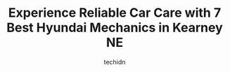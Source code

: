 ---
layout: ampstory
image: https://images.unsplash.com/photo-1603745716263-84cfdb9f366d?ixlib=rb-4.0.3&ixid=MnwxMjA3fDB8MHxwaG90by1wYWdlfHx8fGVufDB8fHx8&auto=format&fit=crop&w=640&h=853&q=80
author: techidn
featured: false
description: If youre in need of trustworthy and skilled Hyundai Mechanic in Kearney NE, USA, youll be pleased to discover the 7 best Hyundai Mechanic in town. Their expertise and commitment to custome
title: Experience Reliable Car Care with 7 Best Hyundai Mechanics in Kearney NE
cover:
   title: Experience Reliable Car Care with 7 Best Hyundai Mechanics in Kearney NE
   subtitle: Rickpate
   background: https://images.unsplash.com/photo-1603745716263-84cfdb9f366d?ixlib=rb-4.0.3&ixid=MnwxMjA3fDB8MHxwaG90by1wYWdlfHx8fGVufDB8fHx8&auto=format&fit=crop&w=640&h=853&q=80

pages: 
 - layout: thirds
   top: <h1>#1 Gregs Auto Repair</h1>
   bottom: "<p>We were in great need of suspension repair and with another company quoting us for problems we didnt need we searched for a good auto repair shop and found this one. T</p>"
   background: https://www.knot35.com/toplist/wp-content/uploads/2023/06/best-hyundai-mechanic-1-in-kearney-ne-1685838446.jpeg
   backgroundblur: true
 - layout: thirds
   top: <h1>#2 Kearney Ag & Auto Repair</h1>
   bottom: "<p>2305 K Avenue, Kearney, NE 68847, United States</p>"
   background: https://www.knot35.com/toplist/wp-content/uploads/2023/06/best-hyundai-mechanic-2-in-kearney-ne-1685838447.jpeg
   cta:
      link: https://www.knot35.com/toplist/experience-reliable-car-care-with-7-best-hyundai-mechanics-in-kearney-ne/
      text: Experience Reliable Car Care with 7 Best Hyundai Mechanics in Kearney NE
 - layout: thirds
   top: <h1>#3 Precision Import Repair</h1>
   bottom: "<p>1022 B Avenue, Kearney, NE 68847, United States</p>"
   background: https://www.knot35.com/toplist/wp-content/uploads/2023/06/best-hyundai-mechanic-3-in-kearney-ne-1685838447.jpeg
   cta:
      link: https://www.knot35.com/toplist/experience-reliable-car-care-with-7-best-hyundai-mechanics-in-kearney-ne/
      text: Experience Reliable Car Care with 7 Best Hyundai Mechanics in Kearney NE
 - layout: thirds
   top: <h1>#4 Conrads Auto Center</h1>
   bottom: "<p>718 3rd Ave, Kearney, NE 68845, United States</p>"
   background: https://images.unsplash.com/photo-1524169358666-79f22534bc6e?ixlib=rb-4.0.3&ixid=MnwxMjA3fDB8MHxwaG90by1wYWdlfHx8fGVufDB8fHx8&auto=format&fit=crop&w=640&h=853&q=80
   cta:
      link: https://www.knot35.com/toplist/experience-reliable-car-care-with-7-best-hyundai-mechanics-in-kearney-ne/
      text: Experience Reliable Car Care with 7 Best Hyundai Mechanics in Kearney NE
 - layout: thirds
   top: <h1>#5 ATS-Auto Tech Specialists</h1>
   bottom: "<p>901 E 25th St, Kearney, NE 68847, United States</p>"
   background: https://images.unsplash.com/photo-1527067829737-402993088e6b?ixlib=rb-4.0.3&ixid=MnwxMjA3fDB8MHxwaG90by1wYWdlfHx8fGVufDB8fHx8&auto=format&fit=crop&w=640&h=853&q=80
   cta:
      link: https://www.knot35.com/toplist/experience-reliable-car-care-with-7-best-hyundai-mechanics-in-kearney-ne/
      text: Experience Reliable Car Care with 7 Best Hyundai Mechanics in Kearney NE
 - layout: thirds
   top: <h1>#6 Big Wrench Auto INC</h1>
   bottom: "<p>426 N Railroad St, Kearney, NE 68847, United States</p>"
   background: https://images.unsplash.com/photo-1620421680010-0766ff230392?ixlib=rb-4.0.3&ixid=MnwxMjA3fDB8MHxwaG90by1wYWdlfHx8fGVufDB8fHx8&auto=format&fit=crop&w=640&h=853&q=80
   cta:
      link: https://www.knot35.com/toplist/experience-reliable-car-care-with-7-best-hyundai-mechanics-in-kearney-ne/
      text: Experience Reliable Car Care with 7 Best Hyundai Mechanics in Kearney NE
 - layout: thirds
   top: <h1>#7 B & K Auto Repair</h1>
   bottom: "<p>1925 B Avenue, Kearney, NE 68847, United States</p>"
   background: https://images.unsplash.com/photo-1557672172-298e090bd0f1?ixlib=rb-4.0.3&ixid=MnwxMjA3fDB8MHxwaG90by1wYWdlfHx8fGVufDB8fHx8&auto=format&fit=crop&w=640&h=853&q=80
   cta:
      link: https://www.knot35.com/toplist/experience-reliable-car-care-with-7-best-hyundai-mechanics-in-kearney-ne/
      text: Experience Reliable Car Care with 7 Best Hyundai Mechanics in Kearney NE
 - layout: thirds
   middle: Continue reading...
   background: https://images.unsplash.com/photo-1614648718611-0635f29016cb?ixlib=rb-4.0.3&ixid=MnwxMjA3fDB8MHxwaG90by1wYWdlfHx8fGVufDB8fHx8&auto=format&fit=crop&w=640&h=853&q=80
   cta:
      link: https://www.knot35.com/toplist/experience-reliable-car-care-with-7-best-hyundai-mechanics-in-kearney-ne/
      text: Experience Reliable Car Care with 7 Best Hyundai Mechanics in Kearney NE
      
---